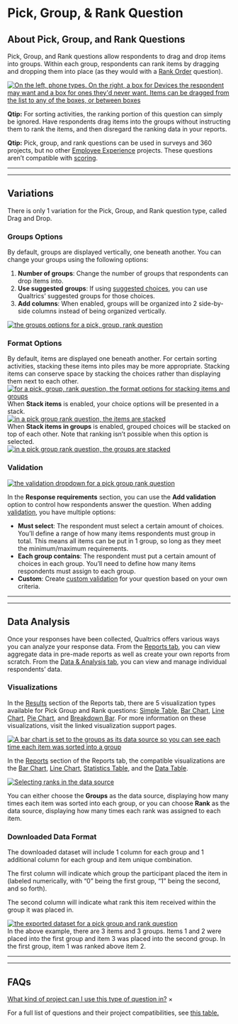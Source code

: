 # Pick, Group, & Rank Question

## [](#About)About Pick, Group, and Rank Questions

Pick, Group, and Rank questions allow respondents to drag and drop items into groups. Within each group, respondents can rank items by dragging and dropping them into place (as they would with a [Rank Order](/support/edit-survey/editing-questions/question-types-guide/standard-content/rank-order/ "Rank Order") question).

[![On the left, phone types. On the right, a box for Devices the respondent may want and a box for ones they'd never want. Items can be dragged from the list to any of the boxes, or between boxes](pick-group-and-rank/pick-group-rank-01.png)](https://www.qualtrics.com/m/assets/support/wp-content/uploads//2015/04/pick-group-rank-01.png)

**Qtip:** For sorting activities, the ranking portion of this question can simply be ignored. Have respondents drag items into the groups without instructing them to rank the items, and then disregard the ranking data in your reports.

**Qtip:** Pick, group, and rank questions can be used in surveys and 360 projects, but no other [Employee Experience](https://www.qualtrics.com/support/employee-experience/projects/creating-a-project-ex/#TypesofEXProjects) projects. These questions aren’t compatible with [scoring](https://www.qualtrics.com/support/survey-platform/survey-module/survey-tools/scoring/).

* * *

* * *

## [](#Variations)Variations

There is only 1 variation for the Pick, Group, and Rank question type, called Drag and Drop.

### Groups Options

By default, groups are displayed vertically, one beneath another. You can change your groups using the following options:

1.  **Number of groups**: Change the number of groups that respondents can drop items into.
2.  **Use suggested groups**: If using [suggested choices](https://www.qualtrics.com/support/survey-platform/survey-module/editing-questions/formatting-answer-choices/#AutomaticChoices), you can use Qualtrics’ suggested groups for those choices.
3.  **Add columns**: When enabled, groups will be organized into 2 side-by-side columns instead of being organized vertically.

[![the groups options for a pick, group, rank question](pick-group-and-rank/PGR_Groups2.png)](https://www.qualtrics.com/m/assets/support/wp-content/uploads//2021/04/PGR_Groups2.png)

### Format Options

By default, items are displayed one beneath another. For certain sorting activities, stacking these items into piles may be more appropriate. Stacking items can conserve space by stacking the choices rather than displaying them next to each other.  
[![for a pick, group, rank question, the format options for stacking items and groups](pick-group-and-rank/PGR_Format.png)](https://www.qualtrics.com/m/assets/support/wp-content/uploads//2021/04/PGR_Format.png)  
When **Stack items** is enabled, your choice options will be presented in a stack.  
[![in a pick group rank question, the items are stacked](pick-group-and-rank/PGR_StackedItems.png)](https://www.qualtrics.com/m/assets/support/wp-content/uploads//2021/04/PGR_StackedItems.png)  
When **Stack items in groups** is enabled, grouped choices will be stacked on top of each other. Note that ranking isn’t possible when this option is selected.  
[![in a pick group rank question, the groups are stacked](pick-group-and-rank/PGR_StackedGroups.png)](https://www.qualtrics.com/m/assets/support/wp-content/uploads//2021/04/PGR_StackedGroups.png)

### Validation

[![the validation dropdown for a pick group rank question](pick-group-and-rank/PGR_Validation.png)](https://www.qualtrics.com/m/assets/support/wp-content/uploads//2021/04/PGR_Validation.png)

In the **Response requirements** section, you can use the **Add validation** option to control how respondents answer the question. When adding [validation](https://www.qualtrics.com/support/survey-platform/survey-module/editing-questions/validation/), you have multiple options:

-   **Must select**: The respondent must select a certain amount of choices. You’ll define a range of how many items respondents must group in total. This means all items can be put in 1 group, so long as they meet the minimum/maximum requirements.
-   **Each group contains**: The respondent must put a certain amount of choices in each group. You’ll need to define how many items respondents must assign to each group.
-   **Custom**: Create [custom validation](https://www.qualtrics.com/support/survey-platform/survey-module/editing-questions/validation/#CustomValidation) for your question based on your own criteria.

* * *

* * *

## [](#DataAnalysis)Data Analysis

Once your responses have been collected, Qualtrics offers various ways you can analyze your response data. From the [Reports tab](https://www.qualtrics.com/support/survey-platform/reports-module/results-vs-reports/), you can view aggregate data in pre-made reports as well as create your own reports from scratch. From the [Data & Analysis tab](https://www.qualtrics.com/support/survey-platform/data-and-analysis-module/data-and-analysis-overview/), you can view and manage individual respondents’ data.

### Visualizations

In the [Results](https://www.qualtrics.com/support/survey-platform/reports-module/results-section/reports-overview/) section of the Reports tab, there are 5 visualization types available for Pick Group and Rank questions: [Simple Table](/support/results/visualizations/tables/simple-table/ "Simple Table"), [Bar Chart](/support/results/visualizations/charts/bar-chart/ "Bar Chart"), [Line Chart](/support/results/visualizations/charts/line-chart/ "Line Chart"), [Pie Chart](/support/results/visualizations/charts/pie-chart/ "Pie Chart"), and [Breakdown Bar](/support/results/visualizations/breakdown-bar/ "Breakdown Bar"). For more information on these visualizations, visit the linked visualization support pages.

[![A bar chart is set to the groups as its data source so you can see each time each item was sorted into a group](pick-group-and-rank/pgr-4.png)](https://www.qualtrics.com/m/assets/support/wp-content/uploads/2017/12/pgr-4.png)

In the [Reports](https://www.qualtrics.com/support/survey-platform/reports-module/reports-section/paginated-reports-overview/) section of the Reports tab, the compatible visualizations are the [Bar Chart](https://www.qualtrics.com/support/survey-platform/reports-module/reports-section/reports-visualizations/chart-visualizations/bar-chart-visualization/), [Line Chart](https://www.qualtrics.com/support/survey-platform/reports-module/reports-section/reports-visualizations/chart-visualizations/line-chart-visualization/), [Statistics Table](https://www.qualtrics.com/support/survey-platform/reports-module/reports-section/reports-visualizations/table-visualizations/statistics-table-visualization/), and the [Data Table](https://www.qualtrics.com/support/survey-platform/reports-module/reports-section/reports-visualizations/table-visualizations/data-table-visualization/).

[![Selecting ranks in the data source](pick-group-and-rank/pgr-5.png)](https://www.qualtrics.com/m/assets/support/wp-content/uploads/2017/12/pgr-5.png)

You can either choose the **Groups** as the data source, displaying how many times each item was sorted into each group, or you can choose **Rank** as the data source, displaying how many times each rank was assigned to each item.

### Downloaded Data Format

The downloaded dataset will include 1 column for each group and 1 additional column for each group and item unique combination.

The first column will indicate which group the participant placed the item in (labeled numerically, with “0” being the first group, “1” being the second, and so forth).

The second column will indicate what rank this item received within the group it was placed in.

[![the exported dataset for a pick group and rank question](pick-group-and-rank/pick-group-rank-data.png)](https://www.qualtrics.com/m/assets/support/wp-content/uploads//2015/04/pick-group-rank-data.png)  
In the above example, there are 3 items and 3 groups. Items 1 and 2 were placed into the first group and item 3 was placed into the second group. In the first group, item 1 was ranked above item 2.

* * *

* * *

## [](#FAQs)FAQs

[What kind of project can I use this type of question in?](#faq-975) ×

For a full list of questions and their project compatibilities, see [this table.](https://www.qualtrics.com/support/survey-platform/survey-module/editing-questions/question-types-guide/question-types-overview/#Compatibility)